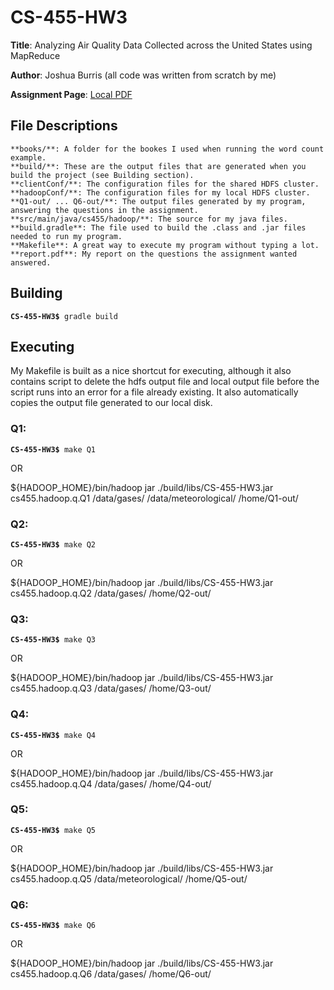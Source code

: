 # CS-455-HW3
**Title**: Analyzing Air Quality Data Collected across the United States using MapReduce

**Author**: Joshua Burris (all code was written from scratch by me)

**Assignment Page**: [Local PDF](CS455-Spring20-HW3-PC.pdf)

## File Descriptions

    **books/**: A folder for the bookes I used when running the word count example.
    **build/**: These are the output files that are generated when you build the project (see Building section).
    **clientConf/**: The configuration files for the shared HDFS cluster.
    **hadoopConf/**: The configuration files for my local HDFS cluster.
    **Q1-out/ ... Q6-out/**: The output files generated by my program, answering the questions in the assignment.
    **src/main/java/cs455/hadoop/**: The source for my java files.
    **build.gradle**: The file used to build the .class and .jar files needed to run my program.
    **Makefile**: A great way to execute my program without typing a lot.
    **report.pdf**: My report on the questions the assignment wanted answered.

## Building

<code>**CS-455-HW3$** gradle build</code>

## Executing

My Makefile is built as a nice shortcut for executing, although it also contains script to delete the hdfs output file and local output file before the script runs into an error for a file already existing. It also automatically copies the output file generated to our local disk.

### Q1:

<code>**CS-455-HW3$** make Q1</code>

OR

${HADOOP_HOME}/bin/hadoop jar ./build/libs/CS-455-HW3.jar cs455.hadoop.q.Q1 /data/gases/ /data/meteorological/ /home/Q1-out/

### Q2:

<code>**CS-455-HW3$** make Q2</code>

OR

${HADOOP_HOME}/bin/hadoop jar ./build/libs/CS-455-HW3.jar cs455.hadoop.q.Q2 /data/gases/ /home/Q2-out/

### Q3:

<code>**CS-455-HW3$** make Q3</code>

OR

${HADOOP_HOME}/bin/hadoop jar ./build/libs/CS-455-HW3.jar cs455.hadoop.q.Q3 /data/gases/ /home/Q3-out/

### Q4:

<code>**CS-455-HW3$** make Q4</code>

OR

${HADOOP_HOME}/bin/hadoop jar ./build/libs/CS-455-HW3.jar cs455.hadoop.q.Q4 /data/gases/ /home/Q4-out/

### Q5:

<code>**CS-455-HW3$** make Q5</code>

OR

${HADOOP_HOME}/bin/hadoop jar ./build/libs/CS-455-HW3.jar cs455.hadoop.q.Q5 /data/meteorological/ /home/Q5-out/

### Q6:

<code>**CS-455-HW3$** make Q6</code>

OR

${HADOOP_HOME}/bin/hadoop jar ./build/libs/CS-455-HW3.jar cs455.hadoop.q.Q6 /data/gases/ /home/Q6-out/